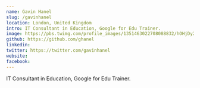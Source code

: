 ```yaml
---
name: Gavin Hanel
slug: /gavinhanel
location: London, United Kingdom
intro: IT Consultant in Education, Google for Edu Trainer.
image: https://pbs.twimg.com/profile_images/1351463022708088832/hOHjDy2k_400x400.jpg
github: https://github.com/ghanel
linkedin: 
twitter: https://twitter.com/gavinhanel
website: 
facebook: 
---
```


IT Consultant in Education, Google for Edu Trainer.
